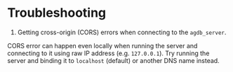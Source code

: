 # Troubleshooting

1. Getting cross-origin (CORS) errors when connecting to the `agdb_server`.

CORS error can happen even locally when running the server and connecting to it using raw IP address (e.g. `127.0.0.1`). Try running the server and binding it to `localhost` (default) or another DNS name instead.
